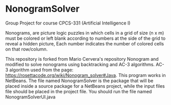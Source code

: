 # NonogramSolver

Group Project for course CPCS-331 (Artificial Intelligence I)

Nonograms, are picture logic puzzles in which cells in a grid of size (n x m) must be colored or left blank according to numbers at the side of the grid to reveal a hidden picture, Each number indicates the number of colored cells on that row/column.


This repository is forked from Mario Cervera's repository Nonogram and modified to solve nonograms using backtracking and AC-3 algorithms. AC-3 algorithm used from the page: https://rosettacode.org/wiki/Nonogram_solver#Java. This program works in NetBeans. The file named NonogramSolver is the package that will be placed inside a source package for a NetBeans project, while the input files file should be placed in the project file. You should run the file named NonogramSolverUI.java
